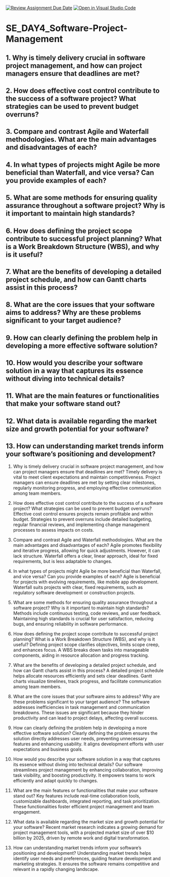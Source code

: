 [![Review Assignment Due Date](https://classroom.github.com/assets/deadline-readme-button-22041afd0340ce965d47ae6ef1cefeee28c7c493a6346c4f15d667ab976d596c.svg)](https://classroom.github.com/a/9pw6JKcu)
[![Open in Visual Studio Code](https://classroom.github.com/assets/open-in-vscode-2e0aaae1b6195c2367325f4f02e2d04e9abb55f0b24a779b69b11b9e10269abc.svg)](https://classroom.github.com/online_ide?assignment_repo_id=16102456&assignment_repo_type=AssignmentRepo)
# SE_DAY4_Software-Project-Management
## 1. Why is timely delivery crucial in software project management, and how can project managers ensure that deadlines are met?
## 2. How does effective cost control contribute to the success of a software project? What strategies can be used to prevent budget overruns?
## 3. Compare and contrast Agile and Waterfall methodologies. What are the main advantages and disadvantages of each?
## 4. In what types of projects might Agile be more beneficial than Waterfall, and vice versa? Can you provide examples of each?
## 5. What are some methods for ensuring quality assurance throughout a software project? Why is it important to maintain high standards?
## 6. How does defining the project scope contribute to successful project planning? What is a Work Breakdown Structure (WBS), and why is it useful?
## 7. What are the benefits of developing a detailed project schedule, and how can Gantt charts assist in this process?
## 8. What are the core issues that your software aims to address? Why are these problems significant to your target audience?
## 9. How can clearly defining the problem help in developing a more effective software solution?
## 10. How would you describe your software solution in a way that captures its essence without diving into technical details?
## 11. What are the main features or functionalities that make your software stand out?
## 12. What data is available regarding the market size and growth potential for your software?
## 13. How can understanding market trends inform your software’s positioning and development?


1. Why is timely delivery crucial in software project management, and how can project managers ensure that deadlines are met?
Timely delivery is vital to meet client expectations and maintain competitiveness. Project managers can ensure deadlines are met by setting clear milestones, regularly monitoring progress, and employing effective communication among team members.

2. How does effective cost control contribute to the success of a software project? What strategies can be used to prevent budget overruns?
Effective cost control ensures projects remain profitable and within budget. Strategies to prevent overruns include detailed budgeting, regular financial reviews, and implementing change management processes to assess impacts on costs.

3. Compare and contrast Agile and Waterfall methodologies. What are the main advantages and disadvantages of each?
Agile promotes flexibility and iterative progress, allowing for quick adjustments. However, it can lack structure. Waterfall offers a clear, linear approach, ideal for fixed requirements, but is less adaptable to changes.

4. In what types of projects might Agile be more beneficial than Waterfall, and vice versa? Can you provide examples of each?
Agile is beneficial for projects with evolving requirements, like mobile app development. Waterfall suits projects with clear, fixed requirements, such as regulatory software development or construction projects.

5. What are some methods for ensuring quality assurance throughout a software project? Why is it important to maintain high standards?
Methods include continuous testing, code reviews, and user feedback. Maintaining high standards is crucial for user satisfaction, reducing bugs, and ensuring reliability in software performance.

6. How does defining the project scope contribute to successful project planning? What is a Work Breakdown Structure (WBS), and why is it useful?
Defining project scope clarifies objectives, limits scope creep, and enhances focus. A WBS breaks down tasks into manageable components, aiding in resource allocation and progress tracking.

7. What are the benefits of developing a detailed project schedule, and how can Gantt charts assist in this process?
A detailed project schedule helps allocate resources efficiently and sets clear deadlines. Gantt charts visualize timelines, track progress, and facilitate communication among team members.

8. What are the core issues that your software aims to address? Why are these problems significant to your target audience?
The software addresses inefficiencies in task management and communication breakdowns. These issues are significant because they hinder productivity and can lead to project delays, affecting overall success.

9. How can clearly defining the problem help in developing a more effective software solution?
Clearly defining the problem ensures the solution directly addresses user needs, preventing unnecessary features and enhancing usability. It aligns development efforts with user expectations and business goals.

10. How would you describe your software solution in a way that captures its essence without diving into technical details?
Our software streamlines project management by enhancing collaboration, improving task visibility, and boosting productivity. It empowers teams to work efficiently and adapt quickly to changes.

11. What are the main features or functionalities that make your software stand out?
Key features include real-time collaboration tools, customizable dashboards, integrated reporting, and task prioritization. These functionalities foster efficient project management and team engagement.

12. What data is available regarding the market size and growth potential for your software?
Recent market research indicates a growing demand for project management tools, with a projected market size of over $10 billion by 2025, driven by remote work and digital transformation.

13. How can understanding market trends inform your software’s positioning and development?
Understanding market trends helps identify user needs and preferences, guiding feature development and marketing strategies. It ensures the software remains competitive and relevant in a rapidly changing landscape.
